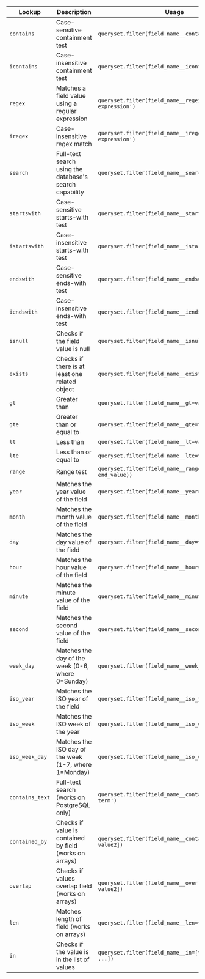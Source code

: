 | Lookup           | Description                                            | Usage                                                 | Example                                                |
|------------------|--------------------------------------------------------|-------------------------------------------------------|--------------------------------------------------------|
| `contains`       | Case-sensitive containment test                        | `queryset.filter(field_name__contains=value)`          | `queryset.filter(content__contains='search term')`      |
| `icontains`      | Case-insensitive containment test                      | `queryset.filter(field_name__icontains=value)`         | `queryset.filter(title__icontains='term')`              |
| `regex`          | Matches a field value using a regular expression       | `queryset.filter(field_name__regex=r'regular expression')` | `queryset.filter(content__regex=r'^\d{4}$')`            |
| `iregex`         | Case-insensitive regex match                           | `queryset.filter(field_name__iregex=r'regular expression')`| `queryset.filter(title__iregex=r'^search')`             |
| `search`         | Full-text search using the database's search capability| `queryset.filter(field_name__search='search term')`    | `queryset.filter(content__search='query')`              |
| `startswith`     | Case-sensitive starts-with test                        | `queryset.filter(field_name__startswith=value)`        | `queryset.filter(name__startswith='start')`             |
| `istartswith`    | Case-insensitive starts-with test                      | `queryset.filter(field_name__istartswith=value)`       | `queryset.filter(title__istartswith='start')`           |
| `endswith`       | Case-sensitive ends-with test                          | `queryset.filter(field_name__endswith=value)`          | `queryset.filter(name__endswith='end')`                 |
| `iendswith`      | Case-insensitive ends-with test                        | `queryset.filter(field_name__iendswith=value)`         | `queryset.filter(title__iendswith='end')`               |
| `isnull`         | Checks if the field value is null                      | `queryset.filter(field_name__isnull=True)`             | `queryset.filter(date__isnull=True)`                    |
| `exists`         | Checks if there is at least one related object         | `queryset.filter(field_name__exists=True)`             | `queryset.filter(tags__exists=True)`                    |
| `gt`             | Greater than                                           | `queryset.filter(field_name__gt=value)`                | `queryset.filter(price__gt=100)`                        |
| `gte`            | Greater than or equal to                               | `queryset.filter(field_name__gte=value)`               | `queryset.filter(quantity__gte=10)`                     |
| `lt`             | Less than                                              | `queryset.filter(field_name__lt=value)`                | `queryset.filter(price__lt=100)`                        |
| `lte`            | Less than or equal to                                  | `queryset.filter(field_name__lte=value)`               | `queryset.filter(quantity__lte=50)`                     |
| `range`          | Range test                                             | `queryset.filter(field_name__range=(start_value, end_value))` | `queryset.filter(age__range=(18, 65))`               |
| `year`           | Matches the year value of the field                    | `queryset.filter(field_name__year=value)`              | `queryset.filter(birth_date__year=1990)`                |
| `month`          | Matches the month value of the field                   | `queryset.filter(field_name__month=value)`             | `queryset.filter(birth_date__month=12)`                 |
| `day`            | Matches the day value of the field                     | `queryset.filter(field_name__day=value)`               | `queryset.filter(birth_date__day=25)`                   |
| `hour`           | Matches the hour value of the field                    | `queryset.filter(field_name__hour=value)`              | `queryset.filter(created_at__hour=14)`                  |
| `minute`         | Matches the minute value of the field                  | `queryset.filter(field_name__minute=value)`            | `queryset.filter(created_at__minute=30)`                |
| `second`         | Matches the second value of the field                  | `queryset.filter(field_name__second=value)`            | `queryset.filter(created_at__second=0)`                 |
| `week_day`       | Matches the day of the week (0-6, where 0=Sunday)      | `queryset.filter(field_name__week_day=value)`          | `queryset.filter(created_at__week_day=1)`               |
| `iso_year`       | Matches the ISO year of the field                      | `queryset.filter(field_name__iso_year=value)`          | `queryset.filter(created_at__iso_year=2023)`            |
| `iso_week`       | Matches the ISO week of the year                       | `queryset.filter(field_name__iso_week=value)`          | `queryset.filter(created_at__iso_week=12)`              |
| `iso_week_day`   | Matches the ISO day of the week (1-7, where 1=Monday)  | `queryset.filter(field_name__iso_week_day=value)`      | `queryset.filter(created_at__iso_week_day=5)`           |
| `contains_text`  | Full-text search (works on PostgreSQL only)            | `queryset.filter(field_name__contains_text='search term')` | `queryset.filter(content__contains_text='query')`  |
| `contained_by`   | Checks if value is contained by field (works on arrays)| `queryset.filter(field_name__contained_by=[value1, value2])` | `queryset.filter(tags__contained_by=['tech', 'news'])` |
| `overlap`        | Checks if values overlap field (works on arrays)       | `queryset.filter(field_name__overlap=[value1, value2])` | `queryset.filter(tags__overlap=['django', 'python'])`  |
| `len`            | Matches length of field (works on arrays)              | `queryset.filter(field_name__len=value)`               | `queryset.filter(tags__len=2)`                         |
| `in`             | Checks if the value is in the list of values           | `queryset.filter(field_name__in=[value1, value2, ...])`| `queryset.filter(status__in=['active', 'pending'])`    |
